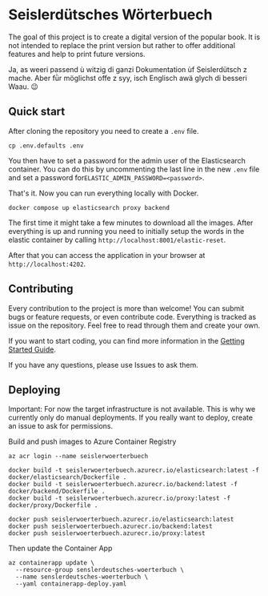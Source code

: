 # Seislerdütsches Wörterbuech

The goal of this project is to create a digital version of the popular book. It is not intended to replace the print version but rather to offer additional features and help to print future versions.

Ja, as weeri passend ù witzig di ganzi Dokumentation ùf Seislerdütsch z mache. Aber fǜr möglichst offe z syy, isch Englisch awä glych di besseri Waau. 😉

## Quick start

After cloning the repository you need to create a `.env` file.

```
cp .env.defaults .env
```

You then have to set a password for the admin user of the Elasticsearch container. You can do this by uncommenting the last line in the new `.env` file and set a password for`ELASTIC_ADMIN_PASSWORD=<password>`.

That's it. Now you can run everything locally with Docker.

```
docker compose up elasticsearch proxy backend
```

The first time it might take a few minutes to download all the images. After everything is up and running you need to initially setup the words in the elastic container by calling `http://localhost:8001/elastic-reset`.

After that you can access the application in your browser at `http://localhost:4202`.

## Contributing

Every contribution to the project is more than welcome! You can submit bugs or feature requests, or even contribute code. Everything is tracked as issue on the repository. Feel free to read through them and create your own.

If you want to start coding, you can find more information in the [Getting Started Guide](GETTING-STARTED.md).

If you have any questions, please use Issues to ask them.

## Deploying

Important: For now the target infrastructure is not available. This is why we currently only do manual deployments. If
you really want to deploy, create an issue to ask for permissions.

Build and push images to Azure Container Registry

```
az acr login --name seislerwoerterbuech

docker build -t seislerwoerterbuech.azurecr.io/elasticsearch:latest -f docker/elasticsearch/Dockerfile .
docker build -t seislerwoerterbuech.azurecr.io/backend:latest -f docker/backend/Dockerfile .
docker build -t seislerwoerterbuech.azurecr.io/proxy:latest -f docker/proxy/Dockerfile .

docker push seislerwoerterbuech.azurecr.io/elasticsearch:latest
docker push seislerwoerterbuech.azurecr.io/backend:latest
docker push seislerwoerterbuech.azurecr.io/proxy:latest
```

Then update the Container App

```
az containerapp update \
  --resource-group senslerdeutsches-woerterbuch \
  --name senslerdeutsches-woerterbuch \
  --yaml containerapp-deploy.yaml
```
